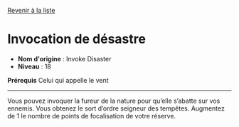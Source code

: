 [Revenir à la liste](..)

# Invocation de désastre

 * **Nom d'origine** : Invoke Disaster
 * **Niveau** : 18


<p><strong>Prérequis</strong> Celui qui appelle le vent</p>
<hr>
<p>Vous pouvez invoquer la fureur de la nature pour qu’elle s’abatte sur vos ennemis. Vous obtenez le sort d’ordre seigneur des tempêtes. Augmentez de 1 le nombre de points de focalisation de votre réserve.</p>